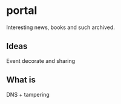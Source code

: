 # portal
Interesting news, books and such archived.
## Ideas
Event decorate and sharing
## What is
DNS + tampering
